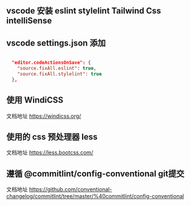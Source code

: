 ## vscode 安装 eslint stylelint Tailwind Css intelliSense

## vscode settings.json 添加

```json

  "editor.codeActionsOnSave": {
    "source.fixAll.eslint": true,
    "source.fixAll.stylelint": true
  },
```

## 使用 WindiCSS

文档地址 <https://windicss.org/>


## 使用的 css 预处理器 less

文档地址 <https://less.bootcss.com/>

## 遵循 @commitlint/config-conventional git提交

文档地址 <https://github.com/conventional-changelog/commitlint/tree/master/%40commitlint/config-conventional>
